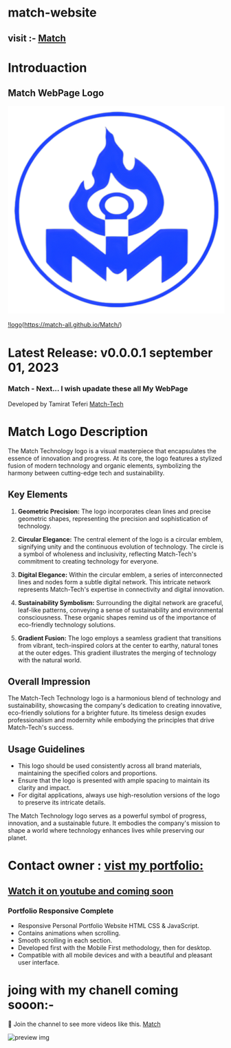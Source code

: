 # match-website
## visit :- [Match](https://match-all.github.io/Match/)
# Introduaction
## Match WebPage Logo



![logo](./images/match%20Logo/Match%201.png)

[!logo](./images/match%20Logo/Match%201.png)(https://match-all.github.io/Match/)

# Latest Release: v0.0.0.1 september 01, 2023

### Match - Next... I wish upadate these all My WebPage

Developed by Tamirat Teferi [Match-Tech](https://match-all.github.io/Match/html/Portfolio.html)



# Match Logo Description

The Match Technology logo is a visual masterpiece that encapsulates the essence of innovation and progress. At its core, the logo features a stylized fusion of modern technology and organic elements, symbolizing the harmony between cutting-edge tech and sustainability.

## Key Elements

1. **Geometric Precision:** The logo incorporates clean lines and precise geometric shapes, representing the precision and sophistication of technology.

2. **Circular Elegance:** The central element of the logo is a circular emblem, signifying unity and the continuous evolution of technology. The circle is a symbol of wholeness and inclusivity, reflecting Match-Tech's commitment to creating technology for everyone.

3. **Digital Elegance:** Within the circular emblem, a series of interconnected lines and nodes form a subtle digital network. This intricate network represents Match-Tech's expertise in connectivity and digital innovation.

4. **Sustainability Symbolism:** Surrounding the digital network are graceful, leaf-like patterns, conveying a sense of sustainability and environmental consciousness. These organic shapes remind us of the importance of eco-friendly technology solutions.

5. **Gradient Fusion:** The logo employs a seamless gradient that transitions from vibrant, tech-inspired colors at the center to earthy, natural tones at the outer edges. This gradient illustrates the merging of technology with the natural world.

## Overall Impression

The Match-Tech Technology logo is a harmonious blend of technology and sustainability, showcasing the company's dedication to creating innovative, eco-friendly solutions for a brighter future. Its timeless design exudes professionalism and modernity while embodying the principles that drive Match-Tech's success.

## Usage Guidelines

- This logo should be used consistently across all brand materials, maintaining the specified colors and proportions.
- Ensure that the logo is presented with ample spacing to maintain its clarity and impact.
- For digital applications, always use high-resolution versions of the logo to preserve its intricate details.

The Match Technology logo serves as a powerful symbol of progress, innovation, and a sustainable future. It embodies the company's mission to shape a world where technology enhances lives while preserving our planet.

# Contact owner : [vist my portfolio:]()
## [Watch it on youtube and coming soon](https://www.youtube.com/@match-me/UCMJUtUEKVMfq4C3ihgM--2g)
### Portfolio Responsive Complete

- Responsive Personal Portfolio Website HTML CSS & JavaScript.
- Contains animations when scrolling.
- Smooth scrolling in each section.
- Developed first with the Mobile First methodology, then for desktop.
- Compatible with all mobile devices and with a beautiful and pleasant user interface.
 # joing with my chanell coming sooon:-
 💙 Join the channel to see more videos like this. [Match](https://www.youtube.com/@match-me)

![preview img](/preview.png)